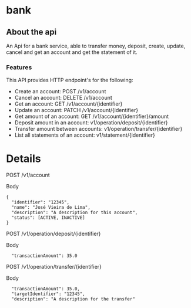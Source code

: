 # bank

## About the api

An Api for a bank service, able to transfer money, deposit, create, update, cancel and get an account and get the statement of it.

### Features
This API provides HTTP endpoint's for the following:
- Create an account: POST /v1/account
- Cancel an account: DELETE /v1/account
- Get an account: GET /v1/account/{identifier}
- Update an account: PATCH /v1/account/{identifier}
- Get amount of an account: GET /v1/account/{identifier}/amount
- Deposit amount in an account: v1/operation/deposit/{identifier}
- Transfer amount between accounts: v1/operation/transfer/{identifier}
- List all statements of an account: v1/statement/{identifier}

# Details
POST /v1/account

Body

```
{ 
  "identifier": "12345",
  "name": "José Vieira de Lima",
  "description": "A description for this account",
  "status": [ACTIVE, INACTIVE]
}
```

POST /v1/operation/deposit/{identifier}

Body

```
  "transactionAmount": 35.0
```

POST /v1/operation/transfer/{identifier}

Body

```
  "transactionAmount": 35.0,
  "targetIdentifier": "12345",
  "description": "A description for the transfer"
```

